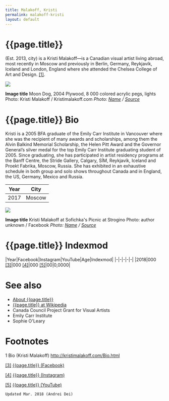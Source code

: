 ```yaml
---
title: Malakoff, Kristi
permalink: malakoff-kristi
layout: default
---
```


# {{page.title}}

(Est. 2013, city) is a Kristi Malakoff—is a Canadian visual artist living abroad, most recently in Moscow and previously in Berlin, Germany, Reykjavík, Iceland and London, England where she attended the Chelsea College of Art and Design.  <span id="a1">[\[1\]](#f1)</span>.

![](/encyclopedia/images/{{page.permalink}}.jpg)

**Image title**
Moon Dog, 2004
Plywood, 8 000 colored acrylic pegs, lights
Photo: Kristi Malakoff / Kristimalakoff.com
*Photo: [Name](index) / [Source](index)*

# {{page.title}} Bio

Kristi is a 2005 BFA graduate of the Emily Carr Institute in Vancouver where she was the recipient of many awards and scholarships, among them the Alvin Balkind Memorial Scholarship, the Helen Pitt Award and the Governor General’s silver medal for the top Emily Carr Institute graduating student of 2005. Since graduating, she has participated in artist residency programs at the Banff Centre, the Stride Gallery, Calgary, SÍM, Reykjavík, Iceland and Proekt Fabrika, Moscow, Russia. She has exhibited in an exhaustive schedule in both group and solo shows throughout Canada and in England, the US, Germany, Mexico and Russia.

|Year|City|
|-|-|
|2017|Moscow|

![](/encyclopedia/images/{{page.permalink}}-2.jpg)

**Image title**
Kristi Malakoff at Sofichka's Picnic at Strogino
Photo: author unknown / Facebook
*Photo: [Name](index) / [Source](index)*

# {{page.title}} Indexmod

|Year|Facebook|Instagram|YouTube|Age|Indexmod|
|-|-|-|-|-|
|2018|000 <span id="a3">[\[3\]](#f3)</span>|000 <span id="a4">[\[4\]](#f4)</span>|000 <span id="a5">[\[5\]](#f5)</span>|00|0,0000|


# See also

+ [About {{page.title}}](index)
+ [{{page.title}} at Wikipedia](index)
+ Canada Council Project Grant for Visual Artists
+ Emily Carr Institute
+ Sophie O'Leary

# Footnotes

1 Bio (Kristi Malakoff)
http://kristimalakoff.com/Bio.html

[[3]](#a3) <span id="f3"></span> [{{page.title}} (Facebook)](index)

[[4]](#a4) <span id="f4"></span> [{{page.title}} (Instagram)](index)

[[5]](#a5) <span id="f5"></span> [{{page.title}} (YouTube)](index)

`Updated Mar. 2018 (Andrei Dei)`
